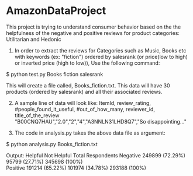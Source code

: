 AmazonDataProject
=================
This project is trying to understand consumer behavior based on the the helpfulness of the negative and positive reviews for product categories: Utilitarian and Hedonic

1. In order to extract the reviews for Categories such as Music, Books etc with keywords (ex: "fiction") ordered by salesrank (or price(low to high) or inverted price (high to low)), Use the following command:

$ python test.py Books fiction salesrank

This will create a file called, Books_fiction.txt. This data will have 30 products (ordered by salesrank) and all their associated reviews.

2. A sample line of data will look like:
ItemId, review_rating, #people_found_it_useful, #out_of_how_many, reviewer_id, title_of_the_review
"B00CNQ7HAU","2.0","2","4","A3NNLN31LHD8Q7","So disappointing..."

3. The code in analysis.py takes the above data file as argument:

$ python analysis.py Books_fiction.txt

Output:
		Helpful			Not Helpful		Total Respondents
Negative	249899 (72.29%)		95799 (27.71%)		345698 (100%)		
Positive	191214 (65.22%)		101974 (34.78%)		293188 (100%)
